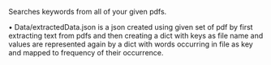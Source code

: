     
  Searches keywords from all of your given pdfs.

•	Data/extractedData.json is a json created using given set of pdf by first extracting text  from pdfs and then creating a dict  with keys as file name and values are represented 
  again by a dict with  words occurring in file as key and mapped to frequency of their occurrence.
